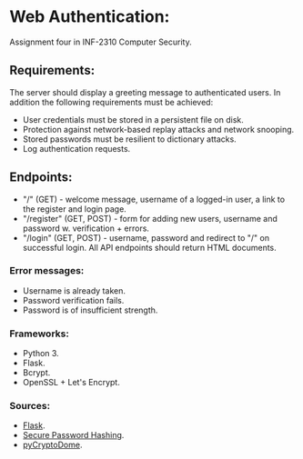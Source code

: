 # Web Authentication:
Assignment four in INF-2310 Computer Security.
## Requirements:
The server should display a greeting message to authenticated users.
In addition the following requirements must be achieved:
- User credentials must be stored in a persistent file on disk.
- Protection against network-based replay attacks and network snooping.
- Stored passwords must be resilient to dictionary attacks.
- Log authentication requests.
## Endpoints:
- "/" (GET) - welcome message, username of a logged-in user, a link to the register and login page.
- "/register" (GET, POST) - form for adding new users, username and password w. verification + errors.
- "/login" (GET, POST) - username, password and redirect to "/" on successful login.
All API endpoints should return HTML documents.
### Error messages:
- Username is already taken.
- Password verification fails.
- Password is of insufficient strength.
### Frameworks:
- Python 3.
- Flask.
- Bcrypt.
- OpenSSL + Let's Encrypt.
### Sources:
- [Flask](https://flask.palletsprojects.com/en/2.2.x/).
- [Secure Password Hashing](https://security.blogoverflow.com/2013/09/about-secure-password-hashing/).
- [pyCryptoDome](https://pycryptodome.readthedocs.io/en/latest/).


